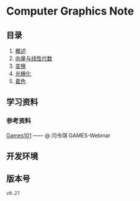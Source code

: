 # Computer Graphics Note

## 目录

1. [概述](index/overview.md)
1. [向量与线性代数](index/miscellaneousMath.md)
1. [变换](index/transform.md)
1. [光栅化](index/rasterization.md)
1. [着色](index/shading.md)

## 学习资料

### 参考资料

[Games101](https://www.bilibili.com/video/BV1X7411F744) —— @ 闫令琪 GAMES-Webinar

## 开发环境

## 版本号

`v0.27`
